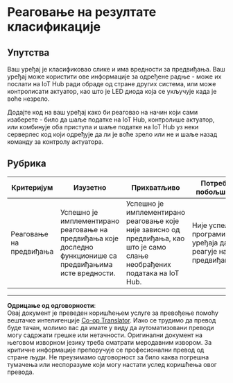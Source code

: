 <!--
CO_OP_TRANSLATOR_METADATA:
{
  "original_hash": "022e21f8629b721424c1de25195fff67",
  "translation_date": "2025-08-28T12:30:50+00:00",
  "source_file": "4-manufacturing/lessons/2-check-fruit-from-device/assignment.md",
  "language_code": "sr"
}
-->
# Реаговање на резултате класификације

## Упутства

Ваш уређај је класификовао слике и има вредности за предвиђања. Ваш уређај може користити ове информације за одређене радње - може их послати на IoT Hub ради обраде од стране других система, или може контролисати актуатор, као што је LED диода која се укључује када је воће незрело.

Додајте код на ваш уређај како би реаговао на начин који сами изаберете - било да шаље податке на IoT Hub, контролише актуатор, или комбинује оба приступа и шаље податке на IoT Hub уз неки серверлес код који одређује да ли је воће зрело или не и шаље назад команду за контролу актуатора.

## Рубрика

| Критеријум | Изузетно | Прихватљиво | Потребно побољшање |
| ---------- | -------- | ----------- | ----------------- |
| Реаговање на предвиђања | Успешно је имплементирано реаговање на предвиђања које доследно функционише са предвиђањима исте вредности. | Успешно је имплементирано реаговање које није зависно од предвиђања, као што је само слање необрађених података на IoT Hub. | Није успело програмирање уређаја да реагује на предвиђања. |

---

**Одрицање од одговорности**:  
Овај документ је преведен коришћењем услуге за превођење помоћу вештачке интелигенције [Co-op Translator](https://github.com/Azure/co-op-translator). Иако се трудимо да превод буде тачан, молимо вас да имате у виду да аутоматизовани преводи могу садржати грешке или нетачности. Оригинални документ на његовом изворном језику треба сматрати меродавним извором. За критичне информације препоручује се професионални превод од стране људи. Не преузимамо одговорност за било каква погрешна тумачења или неспоразуме који могу настати услед коришћења овог превода.